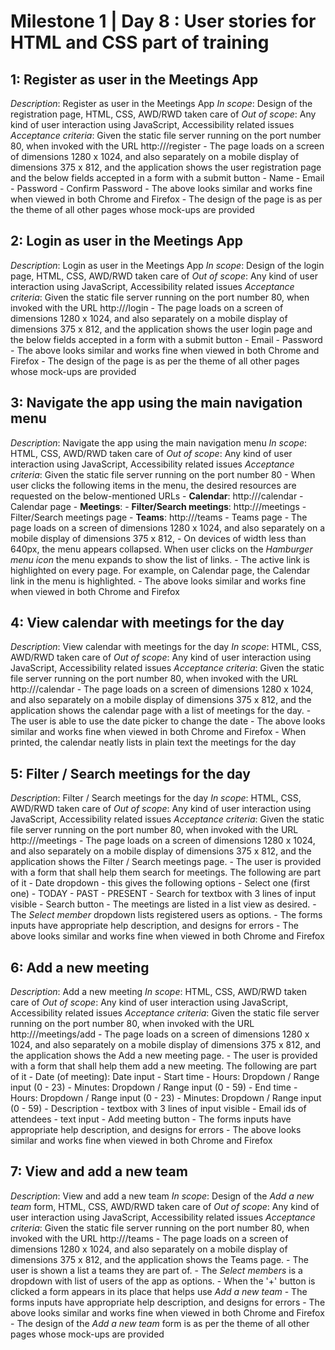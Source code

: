 # Milestone 1 | Day 8 : User stories for HTML and CSS part of training

## 1: Register as user in the Meetings App
_Description_: Register as user in the Meetings App
_In scope_: Design of the registration page, HTML, CSS, AWD/RWD taken care of
_Out of scope_: Any kind of user interaction using JavaScript, Accessibility related issues
_Acceptance criteria_: Given the static file server running on the port number 80, when invoked with the URL http://<ipaddress>/register
    - The page loads on a screen of dimensions 1280 x 1024, and also separately on a mobile display of dimensions 375 x 812, and the application shows the user registration page and the below fields accepted in a form with a submit button
        - Name
        - Email
        - Password
        - Confirm Password
    - The above looks similar and works fine when viewed in both Chrome and Firefox
    - The design of the page is as per the theme of all other pages whose mock-ups are provided

## 2: Login as user in the Meetings App
_Description_: Login as user in the Meetings App
_In scope_: Design of the login page, HTML, CSS, AWD/RWD taken care of
_Out of scope_: Any kind of user interaction using JavaScript, Accessibility related issues
_Acceptance criteria_: Given the static file server running on the port number 80, when invoked with the URL http://<ipaddress>/login
    - The page loads on a screen of dimensions 1280 x 1024, and also separately on a mobile display of dimensions 375 x 812, and the application shows the user login page and the below fields accepted in a form with a submit button
        - Email
        - Password
    - The above looks similar and works fine when viewed in both Chrome and Firefox
    - The design of the page is as per the theme of all other pages whose mock-ups are provided

## 3: Navigate the app using the main navigation menu
_Description_: Navigate the app using the main navigation menu
_In scope_: HTML, CSS, AWD/RWD taken care of
_Out of scope_: Any kind of user interaction using JavaScript, Accessibility related issues
_Acceptance criteria_: Given the static file server running on the port number 80
    - When user clicks the following items in the menu, the desired resources are requested on the below-mentioned URLs
        - __Calendar__: http://<ipaddress>/calendar - Calendar page
        - __Meetings__: 
            - __Filter/Search meetings__: http://<ipaddress>/meetings - Filter/Search meetings page
        - __Teams__: http://<ipaddress>/teams - Teams page
    - The page loads on a screen of dimensions 1280 x 1024, and also separately on a mobile display of dimensions 375 x 812,
    - On devices of width less than 640px, the menu appears collapsed. When user clicks on the _Hamburger menu icon_ the menu expands to show the list of links.
    - The active link is highlighted on every page. For example, on Calendar page, the Calendar link in the menu is highlighted.
    - The above looks similar and works fine when viewed in both Chrome and Firefox

## 4: View calendar with meetings for the day
_Description_: View calendar with meetings for the day
_In scope_: HTML, CSS, AWD/RWD taken care of
_Out of scope_: Any kind of user interaction using JavaScript, Accessibility related issues
_Acceptance criteria_: Given the static file server running on the port number 80, when invoked with the URL http://<ipaddress>/calendar
    - The page loads on a screen of dimensions 1280 x 1024, and also separately on a mobile display of dimensions 375 x 812, and the application shows the calendar page with a list of meetings for the day.
    - The user is able to use the date picker to change the date
    - The above looks similar and works fine when viewed in both Chrome and Firefox
    - When printed, the calendar neatly lists in plain text the meetings for the day

## 5: Filter / Search meetings for the day
_Description_: Filter / Search meetings for the day
_In scope_: HTML, CSS, AWD/RWD taken care of
_Out of scope_: Any kind of user interaction using JavaScript, Accessibility related issues
_Acceptance criteria_: Given the static file server running on the port number 80, when invoked with the URL http://<ipaddress>/meetings
    - The page loads on a screen of dimensions 1280 x 1024, and also separately on a mobile display of dimensions 375 x 812, and the application shows the Filter / Search meetings page.
    - The user is provided with a form that shall help them search for meetings. The following are part of it
        - Date dropdown - this gives the following options
            - Select one (first one)
            - TODAY
            - PAST
            - PRESENT
        - Search for textbox with 3 lines of input visible
        - Search button
    - The meetings are listed in a list view as desired.
        - The _Select member_ dropdown lists registered users as options.
    - The forms inputs have appropriate help description, and designs for errors
    - The above looks similar and works fine when viewed in both Chrome and Firefox

## 6: Add a new meeting
_Description_: Add a new meeting
_In scope_: HTML, CSS, AWD/RWD taken care of
_Out of scope_: Any kind of user interaction using JavaScript, Accessibility related issues
_Acceptance criteria_: Given the static file server running on the port number 80, when invoked with the URL http://<ipaddress>/meetings/add
    - The page loads on a screen of dimensions 1280 x 1024, and also separately on a mobile display of dimensions 375 x 812, and the application shows the Add a new meeting page.
    - The user is provided with a form that shall help them add a new meeting. The following are part of it
        - Date (of meeting): Date input
        - Start time
            - Hours: Dropdown / Range input (0 - 23)
            - Minutes: Dropdown / Range input (0 - 59)
        - End time
            - Hours: Dropdown / Range input (0 - 23)
            - Minutes: Dropdown / Range input (0 - 59)
        - Description - textbox with 3 lines of input visible
        - Email ids of attendees - text input
        - Add meeting button
    - The forms inputs have appropriate help description, and designs for errors
    - The above looks similar and works fine when viewed in both Chrome and Firefox

## 7: View and add a new team
_Description_: View and add a new team
_In scope_: Design of the _Add a new team_ form, HTML, CSS, AWD/RWD taken care of
_Out of scope_: Any kind of user interaction using JavaScript, Accessibility related issues
_Acceptance criteria_: Given the static file server running on the port number 80, when invoked with the URL http://<ipaddress>/teams
    - The page loads on a screen of dimensions 1280 x 1024, and also separately on a mobile display of dimensions 375 x 812, and the application shows the Teams page.
    - The user is shown a list a teams they are part of.
    - The _Select members_ is a dropdown with list of users of the app as options.
    - When the '+' button is clicked a form appears in its place that helps use _Add a new team_
    - The forms inputs have appropriate help description, and designs for errors
    - The above looks similar and works fine when viewed in both Chrome and Firefox
    - The design of the _Add a new team_ form is as per the theme of all other pages whose mock-ups are provided